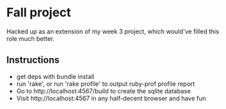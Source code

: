 # Fall project #

Hacked up as an extension of my week 3 project, which would've filled this role much better.

## Instructions ##
* get deps with bundle install
* run 'rake', or run 'rake profile' to output ruby-prof profile report
* Go to http://localhost:4567/build to create the sqlite database
* Visit http://localhost:4567 in any half-decent browser and have fun
